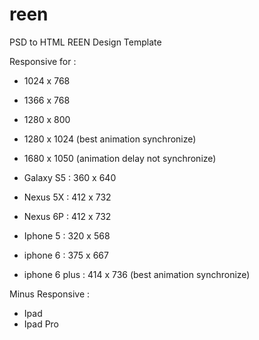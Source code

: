 # reen
PSD to HTML REEN Design Template

Responsive for :
- 1024 x 768
- 1366 x 768
- 1280 x 800
- 1280 x 1024 (best animation synchronize)
- 1680 x 1050 (animation delay not synchronize)

- Galaxy S5		: 360 x 640
- Nexus 5X		: 412 x 732
- Nexus 6P		: 412 x 732
- Iphone 5		: 320 x 568
- iphone 6 		: 375 x 667
- iphone 6 plus	: 414 x 736 (best animation synchronize)


Minus Responsive : 
- Ipad
- Ipad Pro
